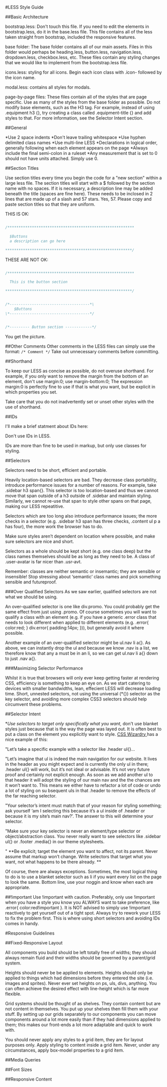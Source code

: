 #LESS Style Guide

##Basic Architecture

bootstrap.less: Don't touch this file. If you need to edit the elements in bootstrap.less, do it in the base.less file. This file contains all of the less taken straight from bootstrap, included the responsive features.

base folder: The base folder contains all of our main assets. Files in this folder would perhaps be heading.less, button.less, navigation.less, dropdown.less, checkbox.less, etc. These files contain any styling changes that we would like to implement from the bootstrap.less file.

icons.less: styling for all icons. Begin each icon class with .icon- followed by the icon name.

modal.less: contains all styles for modals.

page-by-page files: These files contain all of the styles that are page specific. Use as many of the styles from the base folder as possible. Do not modify base elements, such as the H3  tag. For example, instead of using .equipment h3 {}, try creating a class called .equipment-title {} and add styles to that. For more information, see the Selector Intent section.

##General

*Use 2 space indents
*Don't leave trailing whitespace
*Use hyphen delimited class names
*Use multi-line LESS
*Declarations in logical order, generally following when each element appears on the page
*Always include the final semi-colon in a ruleset
*Any measurement that is set to 0 should not have units attached. Simply use 0.


##Section Titles

Use section titles every time you begin the code for a "new section" within a large less file. The section titles will start with a $ followed by the section name with no spaces. If it is necessary, a description line may be added beneath the title (spaces are fine here). These needs to be inclosed in 2 lines that are made up of a slash and 57 stars. Yes, 57. Please copy and paste section titles so that they are uniform.

THIS IS OK:

```javascript

/*********************************************************

  $Buttons
  a description can go here

*********************************************************/

```

THESE ARE NOT OK:

```javascript

/*********************************************************

  This is the button section

*********************************************************/

```
```javascript

/*------------------------------------*\
    $Buttons
\*------------------------------------*/

```
```javascript

/*--------- Button section ------------*/

```

You get the picture.

##Other Comments
Other comments in the LESS files can simply use the format: `/* Comment */`
Take out unnecessary comments before committing.

##Shorthand

To keep our LESS as concise as possible, do not overuse shorthand. For example, if you only want to remove the margin from the bottom of an element, don't use margin:0; use margin-bottom:0; The expression margin:0 is perfectly fine to use if that is what you want, but be explicit in which properties you set.

Take care that you do not inadvertently set or unset other styles with the use of shorthand.

##IDs

I'll make a brief statment about IDs here:

Don't use IDs in LESS.

IDs are more than fine to be used in markup, but only use classes for styling.


##Selectors

Selectors need to be short, efficient and portable.

Heavily location-based selectors are bad. They decrease class portability, introduce performance issues for a number of reasons. For example, take .sidebar h3 span{}. This selector is too location-based and thus we cannot move that span outside of a h3 outside of .sidebar and maintain styling. Similarly, we cannot re-use that span to style other spans on that page, making our LESS repeatitive.

Selectors which are too long also introduce performance issues; the more checks in a selector (e.g. .sidebar h3 span has three checks, .content ul p a has four), the more work the browser has to do.

Make sure styles aren’t dependent on location where possible, and make sure selectors are nice and short.

Selectors as a whole should be kept short (e.g. one class deep) but the class names themselves should be as long as they need to be. A class of .user-avatar is far nicer than .usr-avt.

Remember: classes are neither semantic or insemantic; they are sensible or insensible! Stop stressing about ‘semantic’ class names and pick something sensible and futureproof.


###Over Qualified Selectors
As we saw earlier, qualified selectors are not what we should be using.

An over-qualified selector is one like div.promo. You could probably get the same effect from just using .promo. Of course sometimes you will want to qualify a class with an element (e.g. if you have a generic .error class that needs to look different when applied to different elements (e.g. .error{ color:red; } div.error{ padding:14px; })), but generally avoid it where possible.

Another example of an over-qualified selector might be ul.nav li a{}. As above, we can instantly drop the ul and because we know .nav is a list, we therefore know that any a must be in an li, so we can get ul.nav li a{} down to just .nav a{}.

###Maximizing Selector Performance

Whilst it is true that browsers will only ever keep getting faster at rendering CSS, efficiency is something to keep an eye on. As we start catering to devices with smaller bandwidths, lean, effecient LESS will decrease loading time. Short, unnested selectors, not using the universal (*{}) selector as the key selector, and avoiding more complex CSS3 selectors should help circumvent these problems.

##Selector Intent

**Use selectors to target only specifically what you want,* don't use blanket styles just because that is the way the page was layed out. It is often best to put a class on the element you explicitly want to style. <a href="http://csswizardry.com/2012/07/shoot-to-kill-css-selector-intent/">CSS Wizardry </a> has a nice example of this:

"Let’s take a specific example with a selector like .header ul{}...

"Let’s imagine that ul is indeed the main navigation for our website. It lives in the header as you might expect and is currently the only ul in there; .header ul{} will work, but it’s not ideal or advisable. It’s not very future proof and certainly not explicit enough. As soon as we add another ul to that header it will adopt the styling of our main nav and the the chances are it won’t want to. This means we either have to refactor a lot of code or undo a lot of styling on su bsequent uls in that .header to remove the effects of the far reaching selector.

"Your selector’s intent must match that of your reason for styling something; ask yourself ‘am I selecting this because it’s a ul inside of .header or because it is my site’s main nav?’. The answer to this will determine your selector.

"Make sure your key selector is never an element/type selector or object/abstraction class. You never really want to see selectors like .sidebar ul{} or .footer .media{} in our theme stylesheets.

" **Be explicit; target the element you want to affect, not its parent. Never assume that markup won’t change. Write selectors that target what you want, not what happens to be there already. **

Of course, there are always exceptions. Sometimes, the most logical thing to do is to use a blanket selector such as li if you want every list on the page to look the same. Bottom line, use your noggin and know when each are appropriate.

##!important
Use !important with caution. Preferably, only use !important when you have a style you know you ALWAYS want to take preference, like .error{ color:red!important }. It is NOT advised to simply use !important reactively to get yourself out of a tight spot. Always try to rework your LESS to fix the problem first. This is where using short selectors and avoiding IDs comes in handy.


#Responsive Guidelines

##Fixed-Responsive Layout

All components you build should be left totally free of widths; they should always remain fluid and their widths should be governed by a parent/grid system.

Heights should never be be applied to elements. Heights should only be applied to things which had dimensions before they entered the site (i.e. images and sprites). Never ever set heights on ps, uls, divs, anything. You can often achieve the desired effect with line-height which is far more flexible.

Grid systems should be thought of as shelves. They contain content but are not content in themselves. You put up your shelves then fill them with your stuff. By setting up our grids separately to our components you can move components around a lot more easily than if they had dimensions applied to them; this makes our front-ends a lot more adaptable and quick to work with.

You should never apply any styles to a grid item, they are for layout purposes only. Apply styling to content inside a grid item. Never, under any circumstances, apply box-model properties to a grid item.

##Media Queries

##Font Sizes

##Responsive Content




